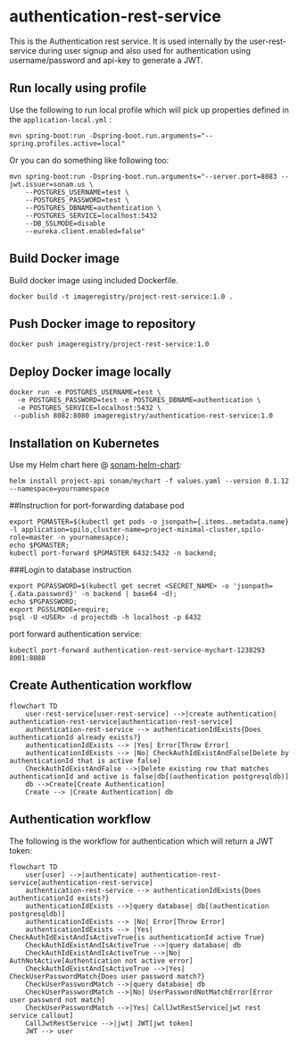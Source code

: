 # authentication-rest-service

This is the Authentication rest service.  It is used internally by the 
user-rest-service during user signup and also used for authentication
using username/password and api-key to generate a JWT.

## Run locally using profile
Use the following to run local profile which will pick up properties defined in the `application-local.yml` :


```
mvn spring-boot:run -Dspring-boot.run.arguments="--spring.profiles.active=local"
```

Or you can do something like following too:

```
mvn spring-boot:run -Dspring-boot.run.arguments="--server.port=8083 --jwt.issuer=sonam.us \
    --POSTGRES_USERNAME=test \
    --POSTGRES_PASSWORD=test \
    --POSTGRES_DBNAME=authentication \
    --POSTGRES_SERVICE=localhost:5432
    --DB_SSLMODE=disable
    --eureka.client.enabled=false"                      
```
 
 
## Build Docker image

Build docker image using included Dockerfile.


`docker build -t imageregistry/project-rest-service:1.0 .` 

## Push Docker image to repository

`docker push imageregistry/project-rest-service:1.0`

## Deploy Docker image locally

```
docker run -e POSTGRES_USERNAME=test \
  -e POSTGRES_PASSWORD=test -e POSTGRES_DBNAME=authentication \
  -e POSTGRES_SERVICE=localhost:5432 \
 --publish 8082:8080 imageregistry/authentication-rest-service:1.0
```


## Installation on Kubernetes
Use my Helm chart here @ [sonam-helm-chart](https://github.com/sonamsamdupkhangsar/sonam-helm-chart):

```
helm install project-api sonam/mychart -f values.yaml --version 0.1.12 --namespace=yournamespace
```

##Instruction for port-forwarding database pod
```
export PGMASTER=$(kubectl get pods -o jsonpath={.items..metadata.name} -l application=spilo,cluster-name=project-minimal-cluster,spilo-role=master -n yournamesapce); 
echo $PGMASTER;
kubectl port-forward $PGMASTER 6432:5432 -n backend;
```

###Login to database instruction
```
export PGPASSWORD=$(kubectl get secret <SECRET_NAME> -o 'jsonpath={.data.password}' -n backend | base64 -d);
echo $PGPASSWORD;
export PGSSLMODE=require;
psql -U <USER> -d projectdb -h localhost -p 6432

```

port forward authentication service:

`kubectl port-forward authentication-rest-service-mychart-1238293  8001:8080
`


## Create Authentication workflow
```mermaid
flowchart TD
    user-rest-service[user-rest-service] -->|create authentication| authentication-rest-service[authentication-rest-service]
    authentication-rest-service --> authenticationIdExists{Does authenticationId already exists?}
    authenticationIdExists --> |Yes| Error[Throw Error]
    authenticationIdExists --> |No| CheckAuthIdExistAndFalse[Delete by authenticationId that is active false]
    CheckAuthIdExistAndFalse -->|Delete existing row that matches authenticationId and active is false|db[(authentication postgresqldb)]
    db -->Create[Create Authentication]       
    Create --> |Create Authentication| db
```

## Authentication workflow
The following is the workflow for authentication which will return a JWT token:

```mermaid
flowchart TD
    user[user] -->|authenticate| authentication-rest-service[authentication-rest-service]
    authentication-rest-service --> authenticationIdExists{Does authenticationId exists?}
    authenticationIdExists -->|query database| db[(authentication postgresqldb)]
    authenticationIdExists --> |No| Error[Throw Error]
    authenticationIdExists --> |Yes| CheckAuthIdExistAndIsActiveTrue{is authenticationId active True}
    CheckAuthIdExistAndIsActiveTrue -->|query database| db
    CheckAuthIdExistAndIsActiveTrue -->|No| AuthNotActive[Authentication not active error]
    CheckAuthIdExistAndIsActiveTrue -->|Yes| CheckUserPasswordMatch{Does user password match?}
    CheckUserPasswordMatch -->|query database| db
    CheckUserPasswordMatch -->|No| UserPasswordNotMatchError[Error user password not match]
    CheckUserPasswordMatch -->|Yes| CallJwtRestService[jwt rest service callout]
    CallJwtRestService -->|jwt| JWT[jwt token]
    JWT --> user
```